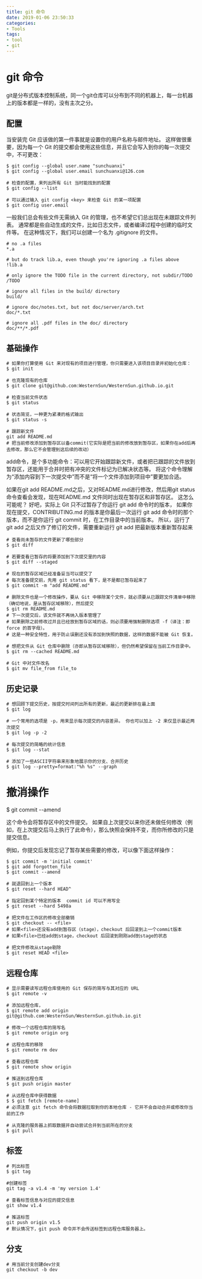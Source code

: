 ```yaml
---
title: git 命令
date: 2019-01-06 23:50:33
categories:
- Tools
tags:
- tool
- git
---
```

# git 命令

git是分布式版本控制系统，同一个git仓库可以分布到不同的机器上，每一台机器上的版本都是一样的，没有主次之分。

## 配置
当安装完 Git 应该做的第一件事就是设置你的用户名称与邮件地址。 这样做很重要，因为每一个 Git 的提交都会使用这些信息，并且它会写入到你的每一次提交中，不可更改：
```shell
$ git config --global user.name "sunchuanxi"
$ git config --global user.email sunchuanxi@126.com
```
<!--more-->
```shell
# 检查的配置，来列出所有 Git 当时能找到的配置
$ git config --list

# 可以通过输入 git config <key> 来检查 Git 的某一项配置
$ git config user.email
```

一般我们总会有些文件无需纳入 Git 的管理，也不希望它们总出现在未跟踪文件列表。 通常都是些自动生成的文件，比如日志文件，或者编译过程中创建的临时文件等。 在这种情况下，我们可以创建一个名为 .gitignore 的文件。
```text
# no .a files
*.a

# but do track lib.a, even though you're ignoring .a files above
!lib.a

# only ignore the TODO file in the current directory, not subdir/TODO
/TODO

# ignore all files in the build/ directory
build/

# ignore doc/notes.txt, but not doc/server/arch.txt
doc/*.txt

# ignore all .pdf files in the doc/ directory
doc/**/*.pdf
```

## 基础操作

```shell
# 如果你打算使用 Git 来对现有的项目进行管理，你只需要进入该项目目录并初始化仓库：
$ git init

# 也克隆现有的仓库
$ git clone git@github.com:WesternSun/WesternSun.github.io.git
```

```shell
# 检查当前文件状态
$ git status

# 状态简览，一种更为紧凑的格式输出
$ git status -s

# 跟踪新文件
git add README.md
# 把当前修改添加到暂存区以备commit(它实际是把当前的修改放到暂存区，如果你在add后再去修改，那么它不会管理到这后续的改动）
```
add命令，是个多功能命令：可以用它开始跟踪新文件，或者把已跟踪的文件放到暂存区，还能用于合并时把有冲突的文件标记为已解决状态等。 将这个命令理解为“添加内容到下一次提交中”而不是“将一个文件添加到项目中”要更加合适。

如果在git add README.md之后，又对README.md进行修改，然后用git status命令查看会发现，现在README.md 文件同时出现在暂存区和非暂存区。 这怎么可能呢？ 好吧，实际上 Git 只不过暂存了你运行 git add 命令时的版本， 如果你现在提交，CONTRIBUTING.md 的版本是你最后一次运行 git add 命令时的那个版本，而不是你运行 git commit 时，在工作目录中的当前版本。 所以，运行了 git add 之后又作了修订的文件，需要重新运行 git add 把最新版本重新暂存起来


```shell
# 查看尚未暂存的文件更新了哪些部分
$ git diff

# 若要查看已暂存的将要添加到下次提交里的内容
$ git diff --staged
```

```shell
# 现在的暂存区域已经准备妥当可以提交了
# 每次准备提交前，先用 git status 看下，是不是都已暂存起来了
$ git commit -m "add README.md"

# 删除文件也是一个修改操作，要从 Git 中移除某个文件，就必须要从已跟踪文件清单中移除（确切地说，是从暂存区域移除），然后提交
$ git rm README.md
# 下一次提交后，该文件就不再纳入版本管理了
# 如果删除之前修改过并且已经放到暂存区域的话，则必须要用强制删除选项 -f（译注：即 force 的首字母）。 
# 这是一种安全特性，用于防止误删还没有添加到快照的数据，这样的数据不能被 Git 恢复。

# 想把文件从 Git 仓库中删除（亦即从暂存区域移除），但仍然希望保留在当前工作目录中。 
$ git rm --cached README.md

# Git 中对文件改名
$ git mv file_from file_to
```

## 历史记录

```shell
# 想回顾下提交历史，按提交时间列出所有的更新，最近的更新排在最上面
$ git log

# 一个常用的选项是 -p，用来显示每次提交的内容差异。 你也可以加上 -2 来仅显示最近两次提交
$ git log -p -2

# 每次提交的简略的统计信息
$ git log --stat

# 添加了一些ASCII字符串来形象地展示你的分支、合并历史
$ git log --pretty=format:"%h %s" --graph
```

# 撤消操作

$ git commit --amend

这个命令会将暂存区中的文件提交。 如果自上次提交以来你还未做任何修改（例如，在上次提交后马上执行了此命令），那么快照会保持不变，而你所修改的只是提交信息。

例如，你提交后发现忘记了暂存某些需要的修改，可以像下面这样操作：
```shell
$ git commit -m 'initial commit'
$ git add forgotten_file
$ git commit --amend
```

```shell
# 就退回到上一个版本
$ git reset --hard HEAD^ 

# 指定回到某个特定的版本  commit id 可以不用写全
$ git reset --hard 5498a   

# 把文件在工作区的修改全部撤销
$ git checkout -- <file>   
# 如果<file>还没有add到暂存区（stage），checkout 后回滚到上一个commit版本
# 如果<file>已经add到stage，checkout 后回滚到刚刚add到stage的状态

# 把文件修改从stage剔除
$ git reset HEAD <file> 
```

## 远程仓库

```shell
# 显示需要读写远程仓库使用的 Git 保存的简写与其对应的 URL
$ git remote -v

# 添加远程仓库，
$ git remote add origin git@github.com:WesternSun/WesternSun.github.io.git

# 修改一个远程仓库的简写名
$ git remote origin org

# 远程仓库的移除
$ git remote rm dev

# 查看远程仓库
$ git remote show origin

# 推送到远程仓库
$ git push origin master

# 从远程仓库中获得数据
$ $ git fetch [remote-name]
# 必须注意 git fetch 命令会将数据拉取到你的本地仓库 - 它并不会自动合并或修改你当前的工作

# 从克隆的服务器上抓取数据并自动尝试合并到当前所在的分支
$ git pull
```

## 标签
``` shell
# 列出标签
$ git tag

#创建标签
git tag -a v1.4 -m 'my version 1.4'

# 查看标签信息与对应的提交信息
git show v1.4

# 推送标签
git push origin v1.5
# 默认情况下，git push 命令并不会传送标签到远程仓库服务器上。
```

## 分支
```shell
# 用当前分支创建dev分支
git checkout -b dev
